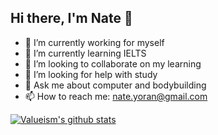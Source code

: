 ## Hi there, I'm Nate 👋 

- 🔭 I’m currently working for myself
- 🌱 I’m currently learning IELTS
- 👯 I’m looking to collaborate on my learning
- 🤔 I’m looking for help with study
- 💬 Ask me about computer and bodybuilding
- 📫 How to reach me: nate.yoran@gmail.com

<!--
- 😄 Pronouns: ...
- ⚡ Fun fact: ...-->

[![Valueism's github stats](https://github-readme-stats.vercel.app/api?username=valueism)](Https://valueism.github.io)
